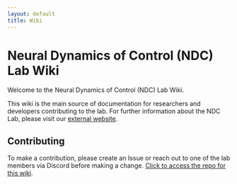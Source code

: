 ```yaml
---
layout: default
title: Wiki
---
```


# Neural Dynamics of Control (NDC) Lab Wiki
Welcome to the Neural Dynamics of Control (NDC) Lab Wiki.

This wiki is the main source of documentation for researchers and developers contributing to the lab. For further information about the NDC Lab, please visit our [external website](http://www.ndclab.com/).

## Contributing
To make a contribution, please create an Issue or reach out to one of the lab members via Discord before making a change.
[Click to access the repo for this wiki](https://github.com/NDCLab/ndclab.github.io/tree/main).